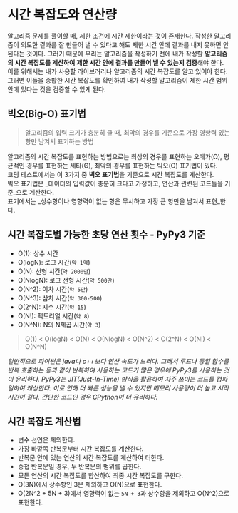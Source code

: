# 시간 복잡도와 연산량

알고리즘 문제를 풀이할 때, 제한 조건에 시간 제한이라는 것이 존재한다.
작성한 알고리즘이 의도한 결과를 잘 만들어 낼 수 있다고 해도 제한 시간 안에 결과를 내지 못하면 안된다는 것이다. 그러기 때문에 우리는 알고리즘을 작성하기 전에 내가 작성할 **알고리즘의 시간 복잡도를 계산하여 제한 시간 안에 결과를 만들어 낼 수 있는지 검증**해야 한다.  
이를 위해서는 내가 사용할 라이브러리나 알고리즘의 시간 복잡도를 알고 있어야 한다. 그러면 이들을 종합한 시간 복잡도를 확인하여 내가 작성할 알고리즘이 제한 시간 범위 안에 있다는 것을 검증할 수 있게 된다.

## 빅오(Big-O) 표기법

> 알고리즘의 입력 크기가 충분히 클 때, 최악의 경우를 기준으로 가장 영향력 있는 항만 남겨서 표기하는 방법

알고리즘의 시간 복잡도를 표현하는 방법으로는 최상의 경우를 표현하는 오메가(Ω), 평균적인 경우를 표현하는 세타(Θ), 최악의 경우를 표현하는 빅오(O) 표기법이 있다.  
코딩 테스트에서는 이 3가지 중 **빅오 표기법**을 기준으로 시간 복잡도를 계산한다.  
빅오 표기법은 _데이터의 입력값이 충분히 크다고 가정하고, 연산과 관련된 코드들을 기준_으로 계산한다.  
표기에서는 _상수항이나 영향력이 없는 항은 무시하고 가장 큰 항만을 남겨서 표현_한다.

## 시간 복잡도별 가능한 초당 연산 횟수 - PyPy3 기준

* O(1): 상수 시간
* O(logN): 로그 시간(`약 1억`)
* O(N): 선형 시간(`약 2000만`)
* O(NlogN): 로그 선형 시간(`약 500만`)
* O(N^2): 이차 시간(`약 5만`)
* O(N^3): 삼차 시간(`약 300-500`)
* O(2^N): 지수 시간(`약 15`)
* O(N!): 팩토리얼 시간(`약 8`)
* O(N^N): N의 N제곱 시간(`약 3`)

> O(1) < O(logN) < O(N) < O(NlogN) < O(N^2) < O(2^N) < O(N!) < O(N^N)

*일반적으로 파이썬은 java나 c++보다 연산 속도가 느리다. 그래서 루프나 동일 함수를 반복 호출하는 등과 같이 반복하여 사용하는 코드가 많은 경우에 PyPy3를 사용하는 것이 유리하다. PyPy3는 JIT(Just-In-Time) 방식을 활용하여 자주 쓰이는 코드를 컴파일하여 캐싱한다. 이로 인해 더 빠른 성능을 낼 수 있지만 메모리 사용량이 더 높고 시작 시간이 길다. 간단한 코드인 경우 CPython이 더 유리하다.*

## 시간 복잡도 계산법

* 변수 선언은 제외한다.
* 가장 바깥쪽 반복문부터 시간 복잡도를 계산한다.
* 반복문 안에 있는 연산의 시간 복잡도를 계산하여 더한다.
* 중첩 반복문일 경우, 두 반복문의 범위를 곱한다.
* 모든 연산의 시간 복잡도를 합산하여 최종 시간 복잡도를 구한다.
* O(3N)에서 상수항인 3은 제외하고 O(N)으로 표현한다.
* O(2N^2 + 5N + 3)에서 영향력이 없는 `5N + 3`과 상수항을 제외하고 O(N^2)으로 표현한다.
